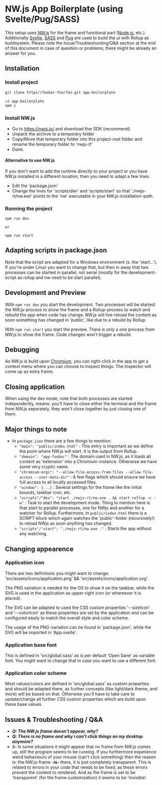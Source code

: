 # NW.js App Boilerplate (using Svelte/Pug/SASS)

This setup uses [NW.js](https://nwjs.io/) for the frame and functional part ([Node.js](https://nodejs.org/en/), etc.). Additionally [Svelte](https://svelte.dev/), [SASS](https://sass-lang.com/) and [Pug](https://pugjs.org/api/getting-started.html) are used to build the ui with Rollup as buildsystem.
Please note the Issue/Troubleshooting/Q&A section at the end of this document in case of question or problems, there might be already an answer for you.

## Installation
### Install project
  ```bash
  git clone https//foobar-foo/foo.git app-boilerplate

  cd app-boilerplate
  npm i
  ```

### Install NW.js
- Go to https://nwjs.io/ and download thw SDK (recommend)
- Unpack the archive to a temporary folder
- Copy/Move that temporary folder into this project-root folder and rename the temporary folder to 'nwjs-rt'
- Done.

#### Alternative to use NW.js
If you don't want to add the runtime directly to your project or you have NW.js installed in a different location, then you need to adapt a few lines.
- Edit the 'package.json'
- Change the lines for 'scripts/dev' and 'scripts/start' so that './nwjs-rt/nw.exe' points to the 'nw' executable in your NW.js-installation-path.

### Running the project
  ```
  npm run dev

  or

  npm run start
  ```

## Adapting scripts in package.json
Note that the script are adapted for a Windows environment (s. the 'start...'). If you're under Linux you want to change that, but then in away that two processes can be started in parallel, not serial (mostly for the development-script as rollup and nw need to be start parallel).

## Development and Preview

With ```npm run dev``` you start the development. Two processes will be started: the NW.js-process to show the frame and a Rollup-process to watch and rebuild the app when code has change. NW.js will live-reload the content as soon something has changed in 'public', like due to a rebuild by Rollup.

With ```npm run start``` you start the preview. There is only a one process from NW.js to show the frame. Code changes won't trigger a rebuild.

## Debugging

As NW.js is build upon [Chromium](https://www.chromium.org/chromium-projects/), you can right-click in the app to get a context menu where you can choose to inspect things. The Inspector will come up as extra frame.

## Closing application

When using the dev mode, note that both processes are started independently, means: you'll have to close either the terminal and the frame from NW.js separately, they won't close together by just closing one of them.

## Major things to note

- In ```package.json``` there are a few things to mention:
  - ```"main": "public/index.html"```  : This entry is important as we define the point where NW.js will start. It is the output from Rollup.
  - ```"domain": "app-foobar"``` : The domain used in NW.js, as it loads all content as 'extension' into a Chromium-instance. Otherwise we have some very cryptic name.
  - ```"chromium-args": "--allow-file-access-from-files --allow-file-access --user-data-dir"``` : A few flags which should ensure we have full access to all locally accessed files.
  - ```"window": {...}``` : Several settings for the frame like the initial bounds, taskbar icon, etc.
  - ```"scripts"/"dev": "start ./nwjs-rt/nw.exe . && start rollup -c -w"``` : Task to start the development mode. Thing to mention here is that start to parallel processes, one for NWjs and another for a watcher for Rollup. Furthermore, in ```public/index.html``` there is a SCRIPT-block which again watches the 'public'-folder (recursively!) to reload NWjs as soon anything has changed.
  - ```"scripts"/"start": "./nwjs-rt/nw.exe ."``` : Starts the app without any watching.

## Changing appearence

### Application icon

There are two definitions you might want to change: 'src/assets/icons/application.png' && 'src/assets/icons/application.svg'. 

The PNG variation is needed for the OS to show it on the taskbar, while the SVG is used in the application as upper-right icon (or whereever it is placed).

The SVG can be adapted to used the CSS custom properties '--sizeIcon' and '--colorIcon' as these properties are set by the application and can be configured easily to match the overall style and color scheme.

The usage of the PNG-variation can be found in 'package.json', while the SVG will be imported in 'App.svelte'.

### Application base font

This is defined in 'src/global.sass' as is per default 'Open Sane' as variable font. You might want to change that in case you want to use a different font.

### Application color scheme

Most values/colors are defined in 'src/global.sass' as custom properties and should be adapted there, as further concepts (like light/dark theme, and more) will be based on that. Otherwise you'll have to take care to update/change all further CSS custom properties which are build upon these base values.

## Issues & Troubleshooting / Q&A

- __*Q: The NW.js frame doesn't appear, why?*__
- __*Q: There is no frame and why i can't click things on my desktop anymore?*__
- A: In some situations it might appear that no frame from NW.js comes up, still the program seems to be running. If you furthermore experience weird behaviours of your mouse (can't click something) then the reason is: the NW.js-frame __-is-__ there, it is just completely transparent. This is related to errors in your code that needs to be fixed, as these errors prevent the content to rendered. And as the frame is set to be 'transparent' (for the frame customization) it seems to be 'invisible'.
